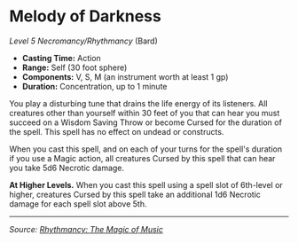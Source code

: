 # Melody of Darkness

_Level 5 Necromancy/Rhythmancy_ (Bard)

- **Casting Time:** Action
- **Range:** Self (30 foot sphere)
- **Components:** V, S, M (an instrument worth at least 1 gp)
- **Duration:** Concentration, up to 1 minute

You play a disturbing tune that drains the life energy of its listeners. All creatures other than yourself within 30 feet of you that can hear you must succeed on a Wisdom Saving Throw or become Cursed for the duration of the spell. This spell has no effect on undead or constructs.

When you cast this spell, and on each of your turns for the spell's duration if you use a Magic action, all creatures Cursed by this spell that can hear you take 5d6 Necrotic damage.

**At Higher Levels.** When you cast this spell using a spell slot of 6th-level or higher, creatures Cursed by this spell take an additional 1d6 Necrotic damage for each spell slot above 5th.

---

_Source: [Rhythmancy: The Magic of Music](https://github.com/mpanighetti/dnd5e-rhythmancy)_

